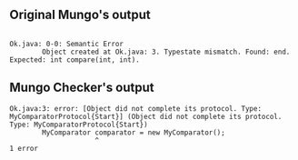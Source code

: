 ## Original Mungo's output

```

Ok.java: 0-0: Semantic Error
		Object created at Ok.java: 3. Typestate mismatch. Found: end. Expected: int compare(int, int).```

## Mungo Checker's output

```
Ok.java:3: error: [Object did not complete its protocol. Type: MyComparatorProtocol{Start}] (Object did not complete its protocol. Type: MyComparatorProtocol{Start})
		MyComparator comparator = new MyComparator();
		             ^
1 error```
